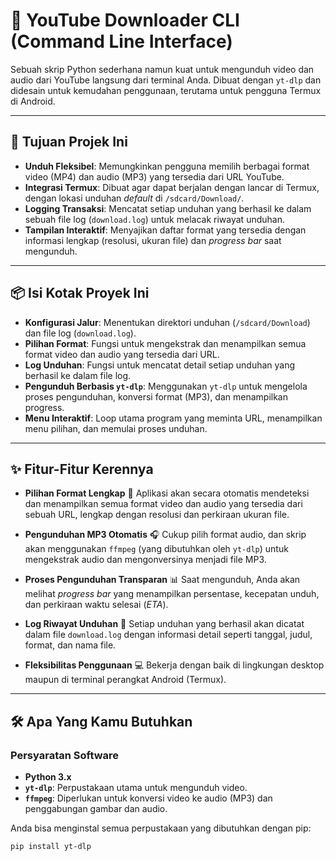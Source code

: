 # 

# 🚀 YouTube Downloader CLI (Command Line Interface)

Sebuah skrip Python sederhana namun kuat untuk mengunduh video dan audio dari YouTube langsung dari terminal Anda. Dibuat dengan `yt-dlp` dan didesain untuk kemudahan penggunaan, terutama untuk pengguna Termux di Android.

---

## 🔗 Tujuan Projek Ini

* **Unduh Fleksibel**: Memungkinkan pengguna memilih berbagai format video (MP4) dan audio (MP3) yang tersedia dari URL YouTube.
* **Integrasi Termux**: Dibuat agar dapat berjalan dengan lancar di Termux, dengan lokasi unduhan *default* di `/sdcard/Download/`.
* **Logging Transaksi**: Mencatat setiap unduhan yang berhasil ke dalam sebuah file log (`download.log`) untuk melacak riwayat unduhan.
* **Tampilan Interaktif**: Menyajikan daftar format yang tersedia dengan informasi lengkap (resolusi, ukuran file) dan *progress bar* saat mengunduh.

---

## 📦 Isi Kotak Proyek Ini

* **Konfigurasi Jalur**: Menentukan direktori unduhan (`/sdcard/Download`) dan file log (`download.log`).
* **Pilihan Format**: Fungsi untuk mengekstrak dan menampilkan semua format video dan audio yang tersedia dari URL.
* **Log Unduhan**: Fungsi untuk mencatat detail setiap unduhan yang berhasil ke dalam file log.
* **Pengunduh Berbasis `yt-dlp`**: Menggunakan `yt-dlp` untuk mengelola proses pengunduhan, konversi format (MP3), dan menampilkan progress.
* **Menu Interaktif**: Loop utama program yang meminta URL, menampilkan menu pilihan, dan memulai proses unduhan.

---

## ✨ Fitur-Fitur Kerennya

* **Pilihan Format Lengkap** 🎥
    Aplikasi akan secara otomatis mendeteksi dan menampilkan semua format video dan audio yang tersedia dari sebuah URL, lengkap dengan resolusi dan perkiraan ukuran file.

* **Pengunduhan MP3 Otomatis** 🎧
    Cukup pilih format audio, dan skrip akan menggunakan `ffmpeg` (yang dibutuhkan oleh `yt-dlp`) untuk mengekstrak audio dan mengonversinya menjadi file MP3.

* **Proses Pengunduhan Transparan** 📊
    Saat mengunduh, Anda akan melihat *progress bar* yang menampilkan persentase, kecepatan unduh, dan perkiraan waktu selesai (*ETA*).

* **Log Riwayat Unduhan** 📝
    Setiap unduhan yang berhasil akan dicatat dalam file `download.log` dengan informasi detail seperti tanggal, judul, format, dan nama file.

* **Fleksibilitas Penggunaan** 💻
    Bekerja dengan baik di lingkungan desktop maupun di terminal perangkat Android (Termux).

---

## 🛠️ Apa Yang Kamu Butuhkan

### Persyaratan Software

* **Python 3.x**
* **`yt-dlp`**: Perpustakaan utama untuk mengunduh video.
* **`ffmpeg`**: Diperlukan untuk konversi video ke audio (MP3) dan penggabungan gambar dan audio.

Anda bisa menginstal semua perpustakaan yang dibutuhkan dengan pip:
```bash
pip install yt-dlp
